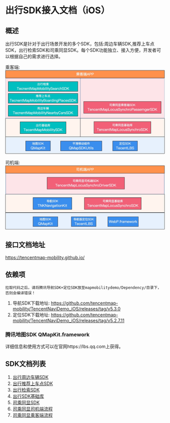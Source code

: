 # 出行SDK接入文档（iOS）

## 概述

出行SDK是针对于出行场景开发的多个SDK，包括:周边车辆SDK,推荐上车点SDK，出行检索SDK和司乘同显SDK。每个SDK功能独立、接入方便，开发者可以根据自己的需求进行选择。

乘客端:
![](passengerSDK.jpg)

司机端:
![](driverSDK.jpg)

## 接口文档地址

https://tencentmap-mobility.github.io/

## 依赖项

`拉取代码之后，请将腾讯导航SDK+定位SDK放至mapmobilitydemo/Dependency/目录下，否则会编译错误！`

1. 导航SDK下载地址: https://github.com/tencentmap-mobility/TencentNaviDemo_iOS/releases/tag/v5.3.0
2. 定位SDK下载地址: https://github.com/tencentmap-mobility/TencentNaviDemo_iOS/releases/tag/v5.2.7.11

### 腾讯地图SDK QMapKit.framework
详细信息和使用方式可以在官网https://lbs.qq.com上获得。


## SDK文档列表
1. [出行周边车辆SDK](docs/TencentMapMobilityNearbyCarsSDK.md)
2. [出行推荐上车点SDK](docs/TencentMapMobilityBoardingPlacesSDK.md)
3. [出行检索SDK](docs/TencentMapMobilitySearchSDK.md)
4. [出行SDK基础库](docs/MobilitySDK.md)
5. [司乘同显SDK](docs/TencentMapLocusSyncSDK.md)
6. [司乘同显司机端流程](docs/TencentMapLocusSyncDriverSDK.md)
7. [司乘同显乘客端流程](docs/TencentMapLocusSyncPassengnerSDK.md)
